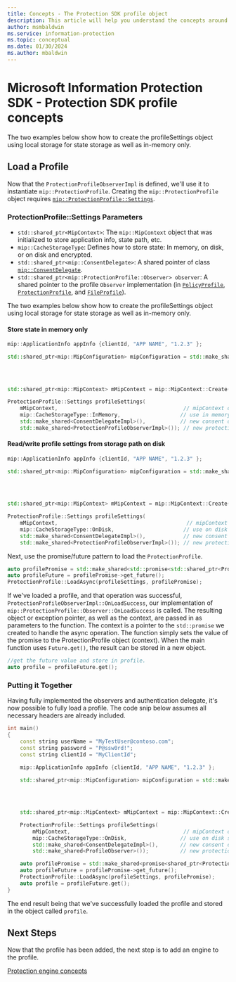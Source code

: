 ```yaml
---
title: Concepts - The Protection SDK profile object
description: This article will help you understand the concepts around the Protection profile object, which is created during application initialization.
author: msmbaldwin
ms.service: information-protection
ms.topic: conceptual
ms.date: 01/30/2024
ms.author: mbaldwin
---
```


# Microsoft Information Protection SDK - Protection SDK profile concepts

The two examples below show how to create the profileSettings object using local storage for state storage as well as in-memory only. 

## Load a Profile

Now that the `ProtectionProfileObserverImpl` is defined, we'll use it to instantiate `mip::ProtectionProfile`. Creating the `mip::ProtectionProfile` object requires [`mip::ProtectionProfile::Settings`](https://microsoftdocs.github.io/mip-sdk-docs/cpp/classProtectionProfile_1_1Settings.html).

### ProtectionProfile::Settings Parameters

- `std::shared_ptr<MipContext>`: The `mip::MipContext` object that was initialized to store application info, state path, etc.
- `mip::CacheStorageType`: Defines how to store state: In memory, on disk, or on disk and encrypted.
- `std::shared_ptr<mip::ConsentDelegate>`: A shared pointer of class [`mip::ConsentDelegate`](https://microsoftdocs.github.io/mip-sdk-docs/cpp/classConsentDelegate.html).
- `std::shared_ptr<mip::ProtectionProfile::Observer> observer`: A shared pointer to the profile `Observer` implementation (in [`PolicyProfile`](https://microsoftdocs.github.io/mip-sdk-docs/cpp/classPolicyProfile_1_1Observer.html), [`ProtectionProfile`](https://microsoftdocs.github.io/mip-sdk-docs/cpp/classFileProfile.html), and [`FileProfile`](https://microsoftdocs.github.io/mip-sdk-docs/cpp/classFileProfile_1_1Observer.html)).

The two examples below show how to create the profileSettings object using local storage for state storage as well as in-memory only. 

#### Store state in memory only

```cpp
mip::ApplicationInfo appInfo {clientId, "APP NAME", "1.2.3" };

std::shared_ptr<mip::MipConfiguration> mipConfiguration = std::make_shared<mip::MipConfiguration>(mAppInfo,
				                                                                                  "mip_data",
                                                                                        		  mip::LogLevel::Trace,
                                                                                                  false);

std::shared_ptr<mip::MipContext> mMipContext = mip::MipContext::Create(mipConfiguration);

ProtectionProfile::Settings profileSettings(
    mMipContext,                                        // mipContext object
    mip::CacheStorageType::InMemory,                   // use in memory storage    
    std::make_shared<ConsentDelegateImpl>(),           // new consent delegate
    std::make_shared<ProtectionProfileObserverImpl>()); // new protection profile observer
```

#### Read/write profile settings from storage path on disk

```cpp
mip::ApplicationInfo appInfo {clientId, "APP NAME", "1.2.3" };

std::shared_ptr<mip::MipConfiguration> mipConfiguration = std::make_shared<mip::MipConfiguration>(mAppInfo,
    		                                                                                       "mip_data",
                                                                                       			   mip::LogLevel::Trace,
                                                                                                   false);

std::shared_ptr<mip::MipContext> mMipContext = mip::MipContext::Create(mipConfiguration);

ProtectionProfile::Settings profileSettings(
    mMipContext,                                         // mipContext object
    mip::CacheStorageType::OnDisk,                      // use on disk storage    
    std::make_shared<ConsentDelegateImpl>(),            // new consent delegate
    std::make_shared<ProtectionProfileObserverImpl>()); // new protection profile
```

Next, use the promise/future pattern to load the `ProtectionProfile`.

```cpp
auto profilePromise = std::make_shared<std::promise<std::shared_ptr<ProtectionProfile>>>();
auto profileFuture = profilePromise->get_future();
ProtectionProfile::LoadAsync(profileSettings, profilePromise);
```

If we've loaded a profile, and that operation was successful, `ProtectionProfileObserverImpl::OnLoadSuccess`, our implementation of `mip::ProtectionProfile::Observer::OnLoadSuccess` is called. The resulting object or exception pointer, as well as the context, are passed in as parameters to the function. The context is a pointer to the `std::promise` we created to handle the async operation. The function simply sets the value of the promise to the ProtectionProfile object (context). When the main function uses `Future.get()`, the result can be stored in a new object.

```cpp
//get the future value and store in profile.
auto profile = profileFuture.get();
```

### Putting it Together

Having fully implemented the observers and authentication delegate, it's now possible to fully load a profile. The code snip below assumes all necessary headers are already included.

```cpp
int main()
{
    const string userName = "MyTestUser@contoso.com";
    const string password = "P@ssw0rd!";
    const string clientId = "MyClientId";

    mip::ApplicationInfo appInfo {clientId, "APP NAME", "1.2.3" };

    std::shared_ptr<mip::MipConfiguration> mipConfiguration = std::make_shared<mip::MipConfiguration>(mAppInfo,
				                                                                                       "mip_data",
                                                                                        			   mip::LogLevel::Trace,
                                                                                                       false);

    std::shared_ptr<mip::MipContext> mMipContext = mip::MipContext::Create(mipConfiguration);

    ProtectionProfile::Settings profileSettings(
        mMipContext,                                    // mipContext object
        mip::CacheStorageType::OnDisk,                 // use on disk storage        
        std::make_shared<ConsentDelegateImpl>(),       // new consent delegate
        std::make_shared<ProfileObserver>());          // new protection profile observer

    auto profilePromise = std::make_shared<promise<shared_ptr<ProtectionProfile>>>();
    auto profileFuture = profilePromise->get_future();
    ProtectionProfile::LoadAsync(profileSettings, profilePromise);
    auto profile = profileFuture.get();
}
```

The end result being that we've successfully loaded the profile and stored in the object called `profile`.

## Next Steps

Now that the profile has been added, the next step is to add an engine to the profile.

[Protection engine concepts](concept-profile-engine-protection-engine-cpp.md)
